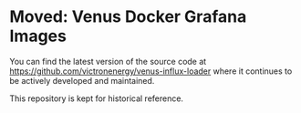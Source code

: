 # **Moved: Venus Docker Grafana Images**

You can find the latest version of the source code at https://github.com/victronenergy/venus-influx-loader where it continues to be actively developed and maintained.

This repository is kept for historical reference.

